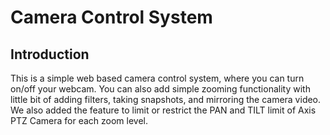 # Camera Control System

## Introduction
This is a simple web based camera control system, where you can turn on/off your webcam. 
You can also add simple zooming functionality with little bit of adding filters, taking snapshots, and mirroring the camera video.
We also added the feature to limit or restrict the PAN and TILT limit of Axis PTZ Camera for each zoom level.
